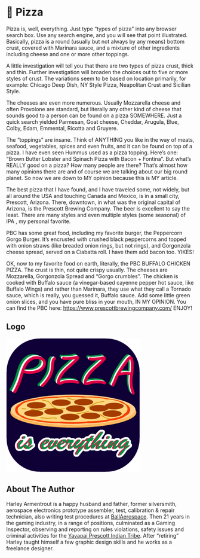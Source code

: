 # 🍕 Pizza

Pizza is, well, everything. Just type “types of pizza” into any browser search
box. Use any search engine, and you will see that point illustrated. Basically,
pizza is a round (usually but not always by any means) bottom crust, covered
with Marinara sauce, and a mixture of other ingredients including cheese and one
or more other toppings.

A little investigation will tell you that there are two types of pizza crust,
thick and thin. Further investigation will broaden the choices out to five or
more styles of crust. The variations seem to be based on location primarily, for
example: Chicago Deep Dish, NY Style Pizza, Neapolitan Crust and Sicilian Style.

The cheeses are even more numerous. Usually Mozzarella cheese and often
Provolone are standard, but literally any other kind of cheese that sounds good
to a person can be found on a pizza SOMEWHERE. Just a quick search yielded
Parmesan, Goat cheese, Cheddar, Arugula, Blue, Colby, Edam, Emmental, Ricotta
and Gruyere.

The “toppings” are insane. Think of ANYTHING you like in the way of meats,
seafood, vegetables, spices and even fruits, and it can be found on top of a
pizza. I have even seen Hummus used as a pizza topping. Here’s one: “Brown
Butter Lobster and Spinach Pizza with Bacon + Fontina”. But what’s REALLY good
on a pizza? How many people are there? That’s almost how many opinions there are
and of course we are talking about our big round planet. So now we are down to
MY opinion because this is MY article.

The best pizza that I have found, and I have traveled some, not widely, but all
around the USA and touching Canada and Mexico, is in a small city, Prescott,
Arizona. There, downtown, in what was the original capital of Arizona, is the
Prescott Brewing Company. The beer is excellent to say the least. There are many
styles and even multiple styles (some seasonal) of IPA , my personal favorite.

PBC has some great food, including my favorite burger, the Peppercorn Gorgo
Burger. It’s encrusted with crushed black peppercorns and topped with onion
straws (like breaded onion rings, but not rings), and Gorgonzola cheese spread,
served on a Ciabatta roll. I have them add bacon too. YIKES!

OK, now to my favorite food on earth, literally, the PBC BUFFALO CHICKEN PIZZA.
The crust is thin, not quite crispy usually. The cheeses are Mozzarella,
Gorgonzola Spread and “Gorgo crumbles”. The chicken is cooked with Buffalo sauce
(a vinegar-based cayenne pepper hot sauce, like Buffalo Wings) and rather than
Marinara, they use what they call a Tornado sauce, which is really, you guessed
it, Buffalo sauce. Add some little green onion slices, and you have pure bliss
in your mouth, IN MY OPINION. You can find the PBC here:
<https://www.prescottbrewingcompany.com/> ENJOY!

## Logo

![Pizza is everything](_static/images/pizza/pizza-logo.png)

## About The Author

Harley Armentrout is a happy husband and father, former silversmith, aerospace
electronics prototype assembler, test, calibration & repair technician, also
writing test procedures at [BallAerospace](https://www.ball.com/aerospace). Then
21 years in the gaming industry, in a range of positions, culminated as a Gaming
Inspector, observing and reporting on rules violations, safety issues and
criminal activities for the
[Yavapai Prescott Indian Tribe](https://buckyscasino.com/). After “retiring”
Harley taught himself a few graphic design skills and he works as a freelance
designer.
